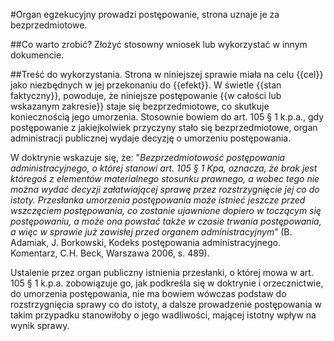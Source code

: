 #Organ egzekucyjny prowadzi postępowanie, strona uznaje je za bezprzedmiotowe.

##Co warto zrobić?
Złożyć stosowny wniosek lub wykorzystać w innym dokumencie.

##Treść do wykorzystania.
Strona w niniejszej sprawie miała na celu {{cel}} jako niezbędnych w jej przekonaniu do {{efekt}}. W świetle {{stan faktyczny}}, powoduje, że niniejsze postępowanie {{w całości lub wskazanym zakresie}} staje się bezprzedmiotowe, co skutkuje koniecznością jego umorzenia. Stosownie bowiem do art. 105 § 1 k.p.a., gdy postępowanie z jakiejkolwiek przyczyny stało się bezprzedmiotowe, organ administracji publicznej wydaje decyzję o umorzeniu postępowania.

W doktrynie wskazuje się, że: "*Bezprzedmiotowość postępowania administracyjnego, o której stanowi art. 105 § 1 Kpa, oznacza, że brak jest któregoś z elementów materialnego stosunku prawnego, a wobec tego nie można wydać decyzji załatwiającej sprawę przez rozstrzygnięcie jej co do istoty. Przesłanka umorzenia postępowania może istnieć jeszcze przed wszczęciem postępowania, co zostanie ujawnione dopiero w toczącym się postępowaniu, a może ona powstać także w czasie trwania postępowania, a więc w sprawie już zawisłej przed organem administracyjnym*” (B. Adamiak, J. Borkowski, Kodeks postępowania administracyjnego. Komentarz, C.H. Beck, Warszawa 2006, s. 489).

Ustalenie przez organ publiczny istnienia przesłanki, o której mowa w art. 105 § 1 k.p.a. zobowiązuje go, jak podkreśla się w doktrynie i orzecznictwie, do umorzenia postępowania, nie ma bowiem wówczas podstaw do rozstrzygnięcia sprawy co do istoty, a dalsze prowadzenie postępowania w takim przypadku stanowiłoby o jego wadliwości, mającej istotny wpływ na wynik sprawy.